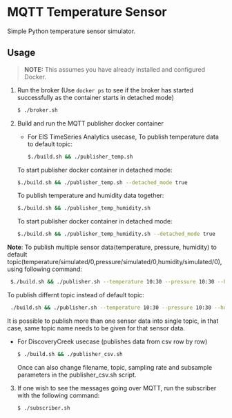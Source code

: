 # MQTT Temperature Sensor
Simple Python temperature sensor simulator.

## Usage
> **NOTE:** This assumes you have already installed and configured Docker.

1. Run the broker (Use `docker ps` to see if the broker has started successfully as the container starts in detached mode)
    ```sh
    $ ./broker.sh
    ```
2. Build and run the MQTT publisher docker container
   * For EIS TimeSeries Analytics usecase, 
    To publish temperature data to default topic:
     ```sh
     $./build.sh && ./publisher_temp.sh
     ```
    To start publisher docker container in detached mode:
     ```sh
     $./build.sh && ./publisher_temp.sh --detached_mode true
     ```

    To publish temperature and humidity data together:
     ```sh
     $./build.sh && ./publisher_temp_humidity.sh
     ```
    To start publisher docker container in detached mode:
     ```sh
     $./build.sh && ./publisher_temp_humidity.sh --detached_mode true
     ```

**Note**: To publish multiple sensor data(temperature, pressure, humidity) to default topic(temperature/simulated/0,pressure/simulated/0,humidity/simulated/0),using following command:
   ```sh
	$./build.sh && ./publisher.sh --temperature 10:30 --pressure 10:30 --humidity 10:30 
   ```
   To publish differnt topic instead of default topic:
   ```sh
	./build.sh && ./publisher.sh --temperature 10:30 --pressure 10:30 --humidity 10:30 --topic_temp <temperature topic> --topic_pres <pressure topic> --topic_humd <humidity topic>
   ```

  It is possible to publish more than one sensor data into single topic, in that case, same topic name needs to be given for that sensor data. 

   * For DiscoveryCreek usecase (publishes data from csv row by row)
     ```sh
     $ ./build.sh && ./publisher_csv.sh
     ```
     Once can also change filename, topic, sampling rate and subsample parameters in the publisher_csv.sh script.

3. If one wish to see the messages going over MQTT, run the
   subscriber with the following command:
   ```sh
   $ ./subscriber.sh
   ```
